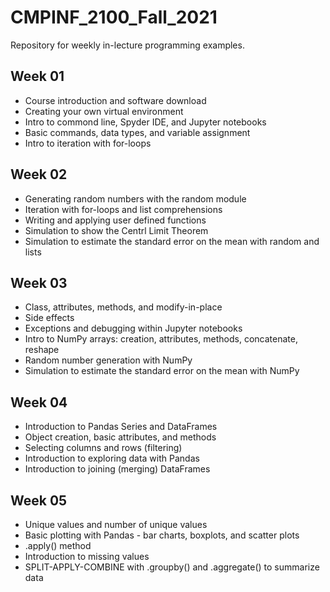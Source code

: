 # CMPINF_2100_Fall_2021

Repository for weekly in-lecture programming examples.

## Week 01
* Course introduction and software download
* Creating your own virtual environment
* Intro to commond line, Spyder IDE, and Jupyter notebooks
* Basic commands, data types, and variable assignment
* Intro to iteration with for-loops

## Week 02
* Generating random numbers with the random module
* Iteration with for-loops and list comprehensions
* Writing and applying user defined functions
* Simulation to show the Centrl Limit Theorem
* Simulation to estimate the standard error on the mean with random and lists

## Week 03
* Class, attributes, methods, and modify-in-place  
* Side effects
* Exceptions and debugging within Jupyter notebooks  
* Intro to NumPy arrays: creation, attributes, methods, concatenate, reshape  
* Random number generation with NumPy  
* Simulation to estimate the standard error on the mean with NumPy

## Week 04
* Introduction to Pandas Series and DataFrames
* Object creation, basic attributes, and methods
* Selecting columns and rows (filtering)
* Introduction to exploring data with Pandas
* Introduction to joining (merging) DataFrames

## Week 05
* Unique values and number of unique values 
* Basic plotting with Pandas - bar charts, boxplots, and scatter plots
* .apply() method 
* Introduction to missing values
* SPLIT-APPLY-COMBINE with .groupby() and .aggregate() to summarize data
